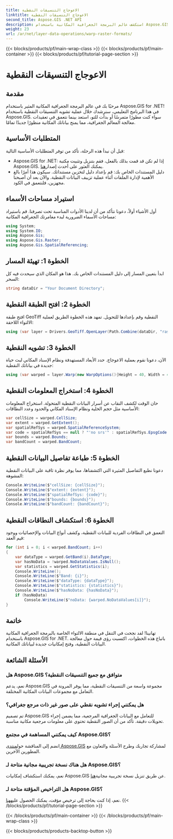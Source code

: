 ```yaml
---
title: الاعوجاج التنسيقات النقطية
linktitle: الاعوجاج التنسيقات النقطية
second_title: Aspose.GIS .NET API
description: استكشف عالم البرمجة الجغرافية المكانية باستخدام Aspose.GIS for .NET. تعلم كيفية تشويه التنسيقات النقطية خطوة بخطوة لتحسين تصور البيانات المكانية.
weight: 23
url: /ar/net/layer-data-operations/warp-raster-formats/
---
```


{{< blocks/products/pf/main-wrap-class >}}
{{< blocks/products/pf/main-container >}}
{{< blocks/products/pf/tutorial-page-section >}}

# الاعوجاج التنسيقات النقطية

## مقدمة
مرحبًا بك في عالم البرمجة الجغرافية المكانية المثير باستخدام Aspose.GIS for .NET! في هذا البرنامج التعليمي، سنرشدك خلال عملية تشويه التنسيقات النقطية باستخدام Aspose.GIS. سواء كنت مطورًا متمرسًا أو بدأت للتو، استعد بينما نتعمق في تعقيدات معالجة المعالم الجغرافية، مما يمنح بياناتك المكانية منظورًا جديدًا تمامًا.
## المتطلبات الأساسية
قبل أن نبدأ هذه الرحلة، تأكد من توفر المتطلبات الأساسية التالية:
-  Aspose.GIS for .NET: إذا لم تكن قد قمت بذلك بالفعل، فقم بتنزيل وتثبيت مكتبة Aspose.GIS. يمكنك العثور على أحدث إصدار[هنا](https://releases.aspose.com/gis/net/).
- دليل المستندات الخاص بك: قم بإعداد دليل لتخزين مستنداتك. سيكون هذا أمرًا بالغ الأهمية لإدارة الملفات أثناء عملية تزييف البيانات النقطية.
والآن بعد أن أصبحنا مجهزين، فلنتعمق في الكود.
## استيراد مساحات الأسماء
أول الأشياء أولاً، دعونا نتأكد من أن لدينا الأدوات المناسبة تحت تصرفنا. قم باستيراد مساحات الأسماء الضرورية لبدء مغامرتك الجغرافية المكانية:
```csharp
using System;
using System.IO;
using Aspose.Gis;
using Aspose.Gis.Raster;
using Aspose.Gis.SpatialReferencing;
```
## الخطوة 1: تهيئة المسار
ابدأ بتعيين المسار إلى دليل المستندات الخاص بك. هذا هو المكان الذي سيحدث فيه كل السحر:
```csharp
string dataDir = "Your Document Directory";
```
## الخطوة 2: افتح الطبقة النقطية
افتح طبقة GeoTiff النقطية وقم بإعدادها للتحويل. تمهد هذه الخطوة الطريق لعملية الالتواء اللاحقة:
```csharp
using (var layer = Drivers.GeoTiff.OpenLayer(Path.Combine(dataDir, "raster_float32.tif")))
```
## الخطوة 3: تشويه النقطية
الآن، دعونا نقوم بعملية الاعوجاج. حدد الأبعاد المستهدفة ونظام الإسناد المكاني لبث حياة جديدة في بياناتك النقطية:
```csharp
using (var warped = layer.Warp(new WarpOptions(){Height = 40, Width = 40, TargetSpatialReferenceSystem = SpatialReferenceSystem.Wgs84}))
```
## الخطوة 4: استخراج المعلومات النقطية
حان الوقت لكشف النقاب عن أسرار البيانات النقطية المتحولة. استخراج المعلومات الأساسية مثل حجم الخلية ونظام الإسناد المكاني والحدود وعدد النطاقات:
```csharp
var cellSize = warped.CellSize;
var extent = warped.GetExtent();
var spatialRefSys = warped.SpatialReferenceSystem;
var code = spatialRefSys == null ? "'no srs'" : spatialRefSys.EpsgCode.ToString();
var bounds = warped.Bounds;
var bandCount = warped.BandCount;
```
## الخطوة 5: طباعة تفاصيل البيانات النقطية
دعونا نطبع التفاصيل المثيرة التي اكتشفناها، مما يوفر نظرة ثاقبة على البيانات النقطية المشوهة:
```csharp
Console.WriteLine($"cellSize: {cellSize}");
Console.WriteLine($"extent: {extent}");
Console.WriteLine($"spatialRefSys: {code}");
Console.WriteLine($"bounds: {bounds}");
Console.WriteLine($"bandCount: {bandCount}");
```
## الخطوة 6: استكشاف النطاقات النقطية
التعمق في النطاقات الفردية للبيانات النقطية، وكشف أنواع البيانات والإحصائيات ووجود قيم العقد:
```csharp
for (int i = 0; i < warped.BandCount; i++)
{
    var dataType = warped.GetBand(i).DataType;
    var hasNoData = !warped.NoDataValues.IsNull();
    var statistics = warped.GetStatistics(i);
    Console.WriteLine();
    Console.WriteLine($"Band: {i}");
    Console.WriteLine($"dataType: {dataType}");
    Console.WriteLine($"statistics: {statistics}");
    Console.WriteLine($"hasNoData: {hasNoData}");
    if (hasNoData)
        Console.WriteLine($"noData: {warped.NoDataValues[i]}");
}
```
## خاتمة
تهانينا! لقد نجحت في التنقل في منطقة الالتواء الخاصة بالبرمجة الجغرافية المكانية باستخدام Aspose.GIS for .NET. باتباع هذه الخطوات، اكتسبت رؤى قيمة حول معالجة البيانات النقطية، وفتح إمكانيات جديدة لبياناتك المكانية.
## الأسئلة الشائعة
### هل Aspose.GIS متوافق مع جميع التنسيقات النقطية؟
نعم، يدعم Aspose.GIS مجموعة واسعة من التنسيقات النقطية، مما يوفر المرونة في التعامل مع مجموعات البيانات المكانية المختلفة.
### هل يمكنني إجراء تشويه نقطي على صور غير ذات مرجع جغرافي؟
تم تصميم Aspose.GIS للتعامل مع البيانات الجغرافية المرجعية، مما يضمن إجراء تحويلات دقيقة. تأكد من أن الصور النقطية تحتوي على معلومات مرجعية مكانية مناسبة.
### كيف يمكنني المساهمة في مجتمع Aspose.GIS؟
 انضم إلى المناقشة حول[منتدى Aspose.GIS](https://forum.aspose.com/c/gis/33) لمشاركة تجاربك وطرح الأسئلة والتعاون مع المطورين الآخرين.
### هل هناك نسخة تجريبية مجانية متاحة لـ Aspose.GIS؟
 نعم، يمكنك استكشاف إمكانيات Aspose.GIS عن طريق تنزيل نسخة تجريبية مجانية[هنا](https://releases.aspose.com/).
### هل التراخيص المؤقتة متاحة لـ Aspose.GIS؟
 نعم، إذا كنت بحاجة إلى ترخيص مؤقت، يمكنك الحصول عليه[هنا](https://purchase.aspose.com/temporary-license/).
{{< /blocks/products/pf/tutorial-page-section >}}

{{< /blocks/products/pf/main-container >}}
{{< /blocks/products/pf/main-wrap-class >}}

{{< blocks/products/products-backtop-button >}}
